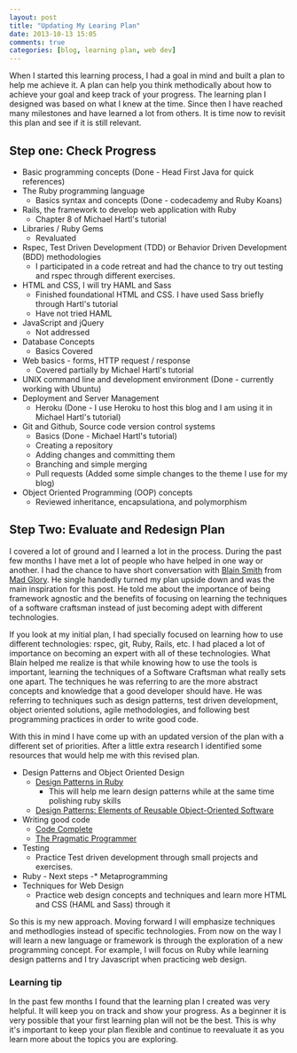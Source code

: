 ```yaml
---
layout: post
title: "Updating My Learing Plan"
date: 2013-10-13 15:05
comments: true
categories: [blog, learning plan, web dev] 
---
```


When I started this learning process, I had a goal in mind and built a plan to help me achieve it. A plan can help you think methodically about how to achieve your goal and keep track of your progress. The learning plan I designed was based on what I knew at the time. Since then I have reached many milestones and have learned a lot from others. It is time now to revisit this plan and see if it is still relevant.


Step one: Check Progress
------------------------

* Basic programming concepts (Done - Head First Java for quick references)
* The Ruby programming language
    - Basics syntax and concepts (Done - codecademy and Ruby Koans)
* Rails, the framework to develop web application with Ruby
    - Chapter 8 of Michael Hartl's tutorial
* Libraries / Ruby Gems
    - Revaluated
* Rspec, Test Driven Development (TDD) or Behavior Driven Development (BDD) methodologies
    - I participated in a code retreat and had the chance to try out testing and rspec through different exercises.
* HTML and CSS, I will try HAML and Sass
    - Finished foundational HTML and CSS. I have used Sass briefly through Hartl's tutorial
    - Have not tried HAML
* JavaScript and jQuery
    - Not addressed
* Database Concepts
    - Basics Covered
* Web basics - forms, HTTP request / response
    - Covered partially by Michael Hartl's tutorial
* UNIX command line and development environment (Done - currently working with Ubuntu)
* Deployment and Server Management
    - Heroku (Done - I use Heroku to host this blog and I am using it in Michael Hartl's tutorial)
* Git and Github, Source code version control systems
    - Basics (Done - Michael Hartl's tutorial)
    - Creating a repository
    - Adding changes and committing them
    - Branching and simple merging
    - Pull requests (Added some simple changes to the theme I use for my blog)
* Object Oriented Programming (OOP) concepts
    - Reviewed inheritance, encapsulationa, and polymorphism


Step Two: Evaluate and Redesign Plan
------------------------------------

I covered a lot of ground and I learned a lot in the process. During the past few months I have met a lot of people who have helped in one way or another. I had the chance to have short conversation with [Blain Smith](https://twitter.com/blainsmith) from [Mad Glory](http://www.madglory.com/). He single handedly turned my plan upside down and was the main inspiration for this post. He told me about the importance of being framework agnostic and the benefits of focusing on learning the techniques of a software craftsman instead of just becoming adept with different technologies.

If you look at my initial plan, I had specially focused on learning how to use different technologies: rspec, git, Ruby, Rails, etc. I had placed a lot of importance on becoming an expert with all of these technologies. What Blain helped me realize is that while knowing how to use the tools is important, learning the techniques of a Software Craftsman what really sets one apart. The techniques he was referring to are the more abstract concepts and knowledge that a good developer should have. He was referring to techniques such as design patterns, test driven development, object oriented solutions, agile methodologies, and following best programming practices in order to write good code.

With this in mind I have come up with an updated version of the plan with a different set of priorities. After a little extra research I identified some resources that would help me with this revised plan.

* Design Patterns and Object Oriented Design
    - [Design Patterns in Ruby](http://www.amazon.com/Design-Patterns-Ruby-Russ-Olsen/dp/0321490452)
         * This will help me learn design patterns while at the same time polishing ruby skills
    - [Design Patterns: Elements of Reusable Object-Oriented Software](http://www.amazon.com/Design-Patterns-Elements-Reusable-Object-Oriented/dp/0201633612/ref=tmm_hrd_title_0)
* Writing good code
    - [Code Complete](http://www.amazon.com/Code-Complete-Practical-Handbook-Construction/dp/0735619670)
    - [The Pragmatic Programmer](http://www.amazon.com/The-Pragmatic-Programmer-Journeyman-Master/dp/020161622X)
* Testing
    - Practice Test driven development through small projects and exercises.
* Ruby - Next steps
    -* Metaprogramming
* Techniques for Web Design
    - Practice web design concepts and techniques and learn more HTML and CSS (HAML and Sass) through it

So this is my new approach. Moving forward I will emphasize techniques and methodlogies instead of specific technologies. From now on the way I will learn a new language or framework is through the exploration of a new programming concept. For example, I will focus on Ruby while learning design patterns and I try Javascript when practicing web design.

### Learning tip

In the past few months I found that the learning plan I created was very helpful. It will keep you on track and show your progress.
As a beginner it is very possible that your first learning plan will not be the best. This is why it's important to keep your plan flexible and continue to reevaluate it as you learn more about the topics you are exploring. 